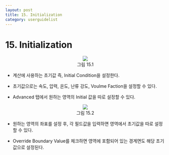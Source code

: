 ```yaml
---
layout: post
title: 15. Initialization
category: userguidelist
---
```


# 15. Initialization

<p align='Center'>
    <img src="https://github.com/nextfoam/baram-pages/raw/main/screenshots/userguide/15.1.png"><br>
    그림 15.1
</p>

* 계산에 사용하는 초기값 즉, Initial Condition을 설정한다.<br>

* 초기값으로는 속도, 압력, 온도, 난류 강도, Voulme Faction을 설정할 수 있다.<br>

* Advanced 탭에서 원하는 영역의 Initial 값을 따로 설정할 수 있다.<br>

<p align='Center'>
    <img src="https://github.com/nextfoam/baram-pages/raw/main/screenshots/userguide/15.2.png"><br>
    그림 15.2
</p>

* 원하는 영역의 좌표를 설정 후, 각 필드값을 입력하면 영역에서 초기값을 따로 설정할 수 있다.<br>

* Override Boundary Value를 체크하면 영역에 포함되어 있는 경계면도 해당 초기값으로 설정된다.<br>